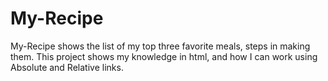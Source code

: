# My-Recipe
My-Recipe shows the list of my top three favorite meals, steps in making them.
This project shows my knowledge in html, and how I can work using Absolute and Relative links. 